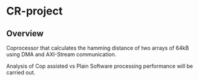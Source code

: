 # CR-project

## Overview
Coprocessor that calculates the hamming distance of two arrays of 64kB using DMA and AXI-Stream communication.

Analysis of Cop assisted vs Plain Software processing performance will be carried out.
